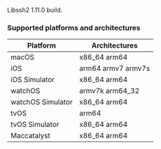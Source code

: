 Libssh2 1.11.0 build.

### Supported platforms and architectures

| Platform          | Architectures      |
| ----------------- | ------------------ |
| macOS             | x86_64 arm64       |
| iOS               | arm64 armv7 armv7s |
| iOS Simulator     | x86_64 arm64       |
| watchOS           | armv7k arm64_32    |
| watchOS Simulator | x86_64 arm64       |
| tvOS              | arm64              |
| tvOS Simulator    | x86_64 arm64       |
| Maccatalyst       | x86_64 arm64       |
